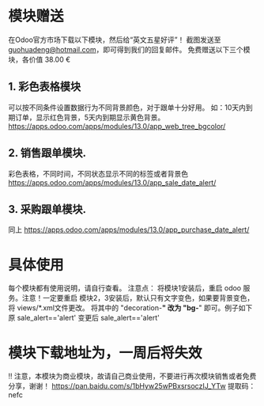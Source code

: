 # 模块赠送
在Odoo官方市场下载以下模块，然后给“英文五星好评”！
截图发送至 guohuadeng@hotmail.com，即可得到我们的回复邮件。
免费赠送以下三个模块，各价值 38.00 €

## 1. 彩色表格模块
可以按不同条件设置数据行为不同背景颜色，对于跟单十分好用。
如：10天内到期订单，显示红色背景，5天内到期显示黄色背景。
https://apps.odoo.com/apps/modules/13.0/app_web_tree_bgcolor/

## 2. 销售跟单模块.
彩色表格，不同时间，不同状态显示不同的标签或者背景色
https://apps.odoo.com/apps/modules/13.0/app_sale_date_alert/

## 3. 采购跟单模块. 
同上
https://apps.odoo.com/apps/modules/13.0/app_purchase_date_alert/

# 具体使用
每个模块都有使用说明，请自行查看。
注意点：
将模块1安装后，重启 odoo 服务。注意！一定要重启
模块2，3安装后，默认只有文字变色，如果要背景变色，将 views/*.xml文件更改。
将其中的 "decoration-**" 改为 "bg-**" 即可。例子如下
原
<attribute name="decoration-danger">sale_alert=='alert'</attribute>
变更后
<attribute name="bg-danger">sale_alert=='alert'</attribute>

# 模块下载地址为，一周后将失效
!! 注意，本模块为商业模块，故请自己商业使用，不要进行再次模块销售或者免费分享，谢谢！
https://pan.baidu.com/s/1bHyw25wPBxsrsoczIJ_YTw
提取码： nefc



